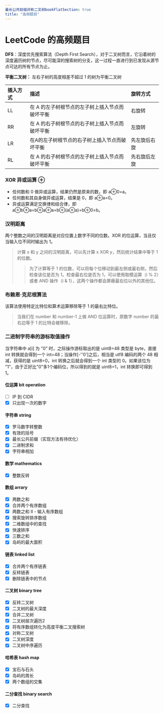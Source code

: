 ```yaml
---
最长公共前缀对称二叉树bookFlatSection: true
title: "高频题目"
---
```

# LeetCode 的高频题目

**DFS**：深度优先搜索算法（Depth First Search），对于二叉树而言，它沿着树的深度遍历树的节点，尽可能深的搜索树的分支，这一过程一直进行到已发现从源节点可达的所有节点为止。

**平衡二叉树：** 左右子树的高度相差不超过 1 的树为平衡二叉树

| 插入方式 | 描述 | 旋转方式 |
|:--------|:------------------------------------------------------- | :------------ |
| LL | 在 A 的左子树根节点的左子树上插入节点而破坏平衡 | 右旋转 |
| RR | 在 A 的右子树根节点的右子树上插入节点而破坏平衡 | 左旋转 |
| LR | 在A的左子树根节点的右子树上插入节点而破坏平衡 | 先左旋后右旋 |
| RL | 在 A 的右子树根节点的左子树上插入节点而破坏平衡 | 先右旋后左旋 |

### XOR 异或运算 ⊕
- 任何数和 0 做异或运算，结果仍然是原来的数，即 a⊕0=a。
- 任何数和其自身做异或运算，结果是 0，即 a⊕a=0。
- 异或运算满足交换律和结合律，即 a⊕b⊕a=b⊕a⊕a=b⊕(a⊕a)=b⊕0=b。

### 汉明距离
两个整数之间的汉明距离是对应位置上数字不同的位数。XOR 的位运算，当且仅当输入位不同时输出为 1。
> 计算 x 和 y 之间的汉明距离，可以先计算 x XOR y，然后统计结果中等于 1 的位数。
>
> > 为了计算等于 1 的位数，可以将每个位移动到最左侧或最右侧，然后检查该位是否为 1。检查最右位是否为 1，可以使用取模运算（i % 2）或者 AND 操作（i & 1），这两个操作都会屏蔽最右位以外的其他位。

### 布赖恩·克尼根算法
该算法使用特定比特位和算术运算移除等于 1 的最右比特位。
> 当我们在 number 和 number-1 上做 AND 位运算时，原数字 number 的最右边等于 1 的比特会被移除。

### 二进制字符串的游标取值操作
当字符串中 a[i] 为 "0" 时，之际操作游标取出的是 uint8=48 类型是 byte，直接 int 转换就会得到一个 int=48；当操作[-''0']之后，相当是 utf8 编码的两个 48 相减，获得的是 uint8=0，int 转换之后就会得到一个 int 类型的 0。如果该位为 "1"，由于正好比"0"多1个编码位，所以得到的就是 uint8=1，int 转换即可得到 1。


#### 位运算 bit operation
- [ ] IP 到 CIDR
- [x] 只出现一次的数字

#### 字符串 string
- [x] 罗马数字转整数
- [x] 有效的括号
- [x] 最长公共前缀（实现方法有待优化）
- [x] 二进制求和
- [x] 字符串相加 

#### 数学 mathematics
- [x] 整数反转

#### 数组 arrary
- [x] 两数之和
- [x] 合并两个有序数组
- [x] 两数之和 II - 输入有序数组
- [x] 搜索旋转排序数组
- [x] 二维数组中的查找
- [x] 快速排序
- [x] 三数之和
- [x] 岛屿的最大面积

#### 链表 linked list
- [x] 合并两个有序链表
- [x] 反转链表
- [x] 删除链表中的节点

#### 二叉树 binary tree
- [x] 反转二叉树
- [x] 二叉树的最大深度
- [x] 合并二叉树
- [x] 二叉树层次遍历2
- [x] 将有序数组转化为高度平衡二叉搜索树
- [x] 对称二叉树
- [x] 二叉树深度
- [x] 二叉树中序遍历

#### 哈希表 hash map
- [x] 宝石与石头
- [x] 岛屿的周长
- [x] 两个数组的交集

#### 二分查找 binary search
- [x] 二分查找
